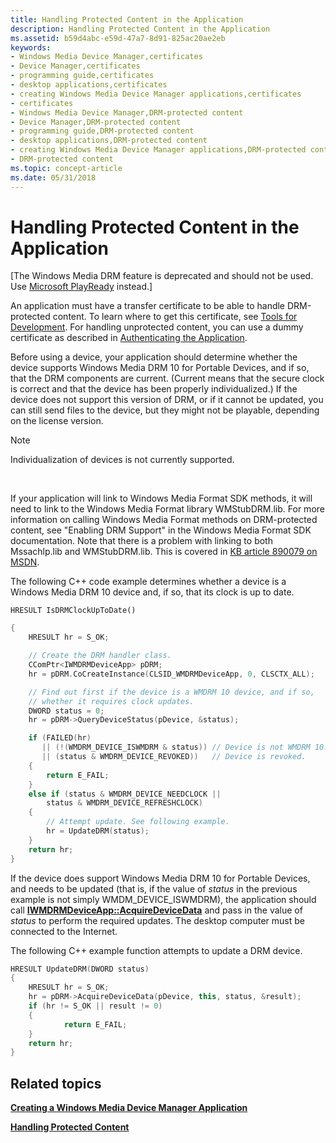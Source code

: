 ```yaml
---
title: Handling Protected Content in the Application
description: Handling Protected Content in the Application
ms.assetid: b59d4abc-e59d-47a7-8d91-825ac20ae2eb
keywords:
- Windows Media Device Manager,certificates
- Device Manager,certificates
- programming guide,certificates
- desktop applications,certificates
- creating Windows Media Device Manager applications,certificates
- certificates
- Windows Media Device Manager,DRM-protected content
- Device Manager,DRM-protected content
- programming guide,DRM-protected content
- desktop applications,DRM-protected content
- creating Windows Media Device Manager applications,DRM-protected content
- DRM-protected content
ms.topic: concept-article
ms.date: 05/31/2018
---
```


# Handling Protected Content in the Application

\[The Windows Media DRM feature is deprecated and should not be used. Use [Microsoft PlayReady](/windows/uwp/audio-video-camera/playready-client-sdk) instead.\]

An application must have a transfer certificate to be able to handle DRM-protected content. To learn where to get this certificate, see [Tools for Development](tools-for-development.md). For handling unprotected content, you can use a dummy certificate as described in [Authenticating the Application](authenticating-the-application.md).

Before using a device, your application should determine whether the device supports Windows Media DRM 10 for Portable Devices, and if so, that the DRM components are current. (Current means that the secure clock is correct and that the device has been properly individualized.) If the device does not support this version of DRM, or if it cannot be updated, you can still send files to the device, but they might not be playable, depending on the license version.

> [!Note]  
> Individualization of devices is not currently supported.

 

If your application will link to Windows Media Format SDK methods, it will need to link to the Windows Media Format library WMStubDRM.lib. For more information on calling Windows Media Format methods on DRM-protected content, see "Enabling DRM Support" in the Windows Media Format SDK documentation. Note that there is a problem with linking to both Mssachlp.lib and WMStubDRM.lib. This is covered in [KB article 890079 on MSDN](https://support.microsoft.com/default.aspx?scid=kb;en-us;890079).

The following C++ code example determines whether a device is a Windows Media DRM 10 device and, if so, that its clock is up to date.

`HRESULT IsDRMClockUpToDate()`


```C++
{
    HRESULT hr = S_OK;

    // Create the DRM handler class.
    CComPtr<IWMDRMDeviceApp> pDRM;
    hr = pDRM.CoCreateInstance(CLSID_WMDRMDeviceApp, 0, CLSCTX_ALL);

    // Find out first if the device is a WMDRM 10 device, and if so,
    // whether it requires clock updates.
    DWORD status = 0;
    hr = pDRM->QueryDeviceStatus(pDevice, &status);

    if (FAILED(hr)
       || (!(WMDRM_DEVICE_ISWMDRM & status)) // Device is not WMDRM 10. 
       || (status & WMDRM_DEVICE_REVOKED))   // Device is revoked.
    {
        return E_FAIL;
    }
    else if (status & WMDRM_DEVICE_NEEDCLOCK || 
        status & WMDRM_DEVICE_REFRESHCLOCK)
    {
        // Attempt update. See following example.
        hr = UpdateDRM(status);
    }
    return hr;
}
```



If the device does support Windows Media DRM 10 for Portable Devices, and needs to be updated (that is, if the value of *status* in the previous example is not simply WMDM\_DEVICE\_ISWMDRM), the application should call [**IWMDRMDeviceApp::AcquireDeviceData**](iwmdrmdeviceapp-acquiredevicedata.md) and pass in the value of *status* to perform the required updates. The desktop computer must be connected to the Internet.

The following C++ example function attempts to update a DRM device.


```C++
HRESULT UpdateDRM(DWORD status)
{
    HRESULT hr = S_OK;
    hr = pDRM->AcquireDeviceData(pDevice, this, status, &result);
    if (hr != S_OK || result != 0)
    {
            return E_FAIL;
    }
    return hr;
}
```



## Related topics

<dl> <dt>

[**Creating a Windows Media Device Manager Application**](creating-a-windows-media-device-manager-application.md)
</dt> <dt>

[**Handling Protected Content**](handling-protected-content.md)
</dt> </dl>

 

 
